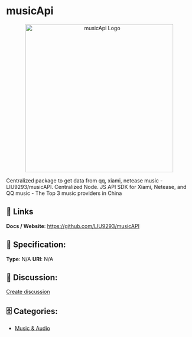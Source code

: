 # musicApi
<p align="center">
    <img width="400" src="https://raw.githubusercontent.com/apis-list/apis-list/main/apis/musicapi/logo_256x256.png" alt="musicApi Logo"/>
</p>

Centralized package to get data from qq, xiami, netease music - LIU9293/musicAPI. Centralized Node. JS API SDK for Xiami, Netease, and QQ music - The Top 3 music providers in China

##  🔗 Links
**Docs / Website**: https://github.com/LIU9293/musicAPI

## 🧬 Specification:
**Type**: N/A
**URI**: N/A

## 💬 Discussion:
[Create discussion](https://github.com/apis-list/apis-list/discussions/new)

## 🗄️ Categories:
- [Music & Audio](https://github.com/apis-list/apis-list#music--audio)



